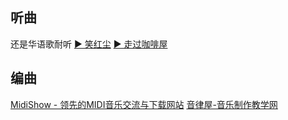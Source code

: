 ## 听曲
还是华语歌耐听
[▶ 笑红尘](https://music.163.com/#/playlist?id=737535139)
[▶ 走过咖啡屋](https://music.163.com/#/song?id=284245)
## 编曲
[MidiShow - 领先的MIDI音乐交流与下载网站](https://www.midishow.com/)
[音律屋-音乐制作教学网](http://yinlvwu.com/)
